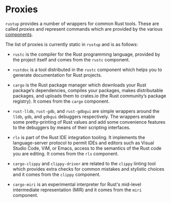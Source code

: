 # Proxies

`rustup` provides a number of wrappers for common Rust tools.
These are called _proxies_ and represent commands which are
provided by the various [components].

The list of proxies is currently static in `rustup` and is as follows:

[components]: components.md

- `rustc` is the compiler for the Rust programming language, provided by the project itself and comes from the `rustc` component.

- `rustdoc` is a tool distributed in the `rustc` component which helps you to generate documentation for Rust projects.

- `cargo` is the Rust package manager which downloads your Rust package’s dependencies, compiles your packages, makes distributable packages, and uploads them to crates.io (the Rust community’s package registry). It comes from the `cargo` component.

- `rust-lldb`, `rust-gdb`, and `rust-gdbgui` are simple wrappers around the `lldb`, `gdb`, and `gdbgui` debuggers respectively. The wrappers enable some pretty-printing of Rust values and add some convenience features to the debuggers by means of their scripting interfaces.

- `rls` is part of the Rust IDE integration tooling. It implements the language-server protocol to permit IDEs and editors such as Visual Studio Code, ViM, or Emacs, access to the semantics of the Rust code you are editing. It comes from the `rls` component.

- `cargo-clippy` and `clippy-driver` are related to the `clippy` linting tool which provides extra checks for common mistakes and stylistic choices and it comes from the `clippy` component.

- `cargo-miri` is an experimental interpreter for Rust's mid-level intermediate representation (MIR) and it comes from the `miri` component.
